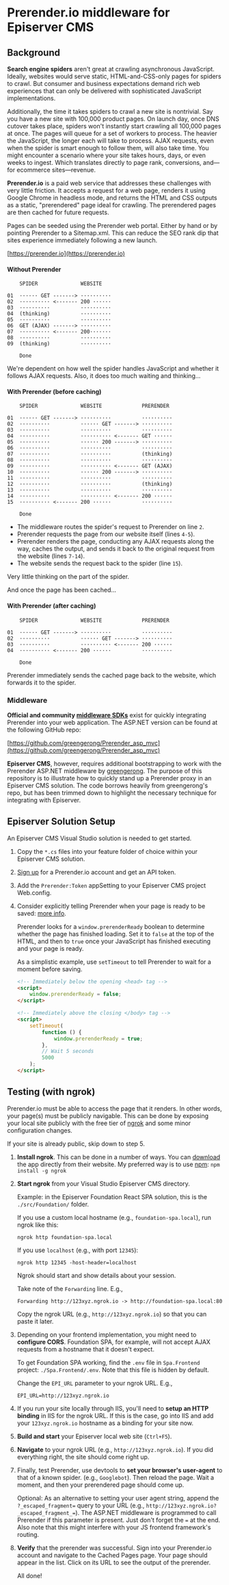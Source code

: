 ﻿# Prerender.io middleware for Episerver CMS

## Background

**Search engine spiders** aren't great at crawling asynchronous JavaScript.
Ideally, websites would serve static, HTML-and-CSS-only pages for spiders to
crawl. But consumer and business expectations demand rich web experiences that
can only be delivered with sophisticated JavaScript implementations.

Additionally, the time it takes spiders to crawl a new site is nontrivial.
Say you have a new site with 100,000 product pages. On launch day, once DNS
cutover takes place, spiders won't instantly start crawling all 100,000 pages
at once. The pages will queue for a set of workers to process. The heavier the
JavaScript, the longer each will take to process. AJAX requests, even when the
spider is smart enough to follow them, will also take time. You might
encounter a scenario where your site takes hours, days, or even weeks to
ingest. Which translates directly to page rank, conversions, and&mdash;for
ecommerce sites&mdash;revenue.

**Prerender.io** is a paid web service that addresses these challenges with
very little friction. It accepts a request for a web page, renders it using
Google Chrome in headless mode, and returns the HTML and CSS outputs as a
static, "prerendered" page ideal for crawling. The prerendered pages are then
cached for future requests.

Pages can be seeded using the Prerender web portal. Either by hand or by
pointing Prerender to a Sitemap.xml. This can reduce the SEO rank dip that
sites experience immediately following a new launch.

[https://prerender.io](https://prerender.io)

#### Without Prerender

```
    SPIDER              WEBSITE

01  ······ GET -------> ··········
02  ·········· <------- 200 ······
03  ··········          ··········
04  (thinking)          ··········
05  ··········          ··········
06  GET (AJAX) -------> ··········
07  ·········· <------- 200·······
08  ··········          ··········
09  (thinking)          ··········

    Done

```

We're dependent on how well the spider handles JavaScript and whether it follows AJAX
requests. Also, it does too much waiting and thinking...

#### With Prerender (before caching)

```
    SPIDER              WEBSITE             PRERENDER

01  ······ GET -------> ··········          ··········
02  ··········          ······ GET -------> ··········
03  ··········          ··········          ··········
04  ··········          ·········· <------- GET ······
05  ··········          ······ 200 -------> ··········
06  ··········          ··········          ··········
07  ··········          ··········          (thinking)
08  ··········          ··········          ··········
09  ··········          ·········· <------- GET (AJAX)
10  ··········          ······ 200 -------> ··········
11  ··········          ··········          ··········
12  ··········          ··········          (thinking)
13  ··········          ··········          ··········
14  ··········          ·········· <------- 200 ······
15  ·········· <------- 200 ······          ··········

    Done
```

-   The middleware routes the spider's request to Prerender on line `2`.
-   Prerender requests the page from our website itself (lines `4-5`).
-   Prerender renders the page, conducting any AJAX requests along the way, caches the
    output, and sends it back to the original request from the website (lines `7-14`).
-   The website sends the request back to the spider (line `15`).

Very little thinking on the part of the spider.

And once the page has been cached...

#### With Prerender (after caching)

```
    SPIDER              WEBSITE             PRERENDER

01  ······ GET -------> ··········          ··········
02  ··········          ······ GET -------> ··········
03  ··········          ·········· <------- 200 ······
04  ·········· <------- 200 ······          ··········

    Done
```

Prerender immediately sends the cached page back to the website, which forwards it to the
spider.

### Middleware

**Official and community
[middleware SDKs](https://prerender.io/documentation/install-middleware)**
exist for quickly integrating Prerender into your web application. The
ASP.NET version can be found at the following GitHub repo:

[https://github.com/greengerong/Prerender_asp_mvc](https://github.com/greengerong/Prerender_asp_mvc)

**Episerver CMS**, however, requires additional bootstrapping to work with the
Prerender ASP.NET middleware by [greengerong](https://github.com/greengerong).
The purpose of this repository is to illustrate how to quickly stand up a
Prerender proxy in an Episerver CMS solution. The code borrows heavily from
greengerong's repo, but has been trimmed down to highlight the necessary
technique for integrating with Episerver.

## Episerver Solution Setup

An Episerver CMS Visual Studio solution is needed to get started.

1.  Copy the `*.cs` files into your feature folder of choice within your Episerver CMS
    solution.

2.  [Sign up](https://prerender.io/signup) for a Prerender.io account and get an API token.

3.  Add the `Prerender:Token` appSetting to your Episerver CMS project Web.config.

4.  Consider explicitly telling Prerender when your page is ready to be saved:
    [more info](https://prerender.io/documentation/best-practices).

    Prerender looks for a `window.prerenderReady` boolean to determine whether the page
    has finished loading. Set it to `false` at the top of the HTML, and then to `true`
    once your JavaScript has finished executing and your page is ready.

    As a simplistic example, use `setTimeout` to tell Prerender to wait for a moment
    before saving.

    ```html
    <!-- Immediately below the opening <head> tag -->
    <script>
        window.prerenderReady = false;
    </script>
    ```

    ```html
    <!-- Immediately above the closing </body> tag -->
    <script>
        setTimeout(
            function () {
                window.prerenderReady = true;
            },
            // Wait 5 seconds
            5000
        );
    </script>
    ```

## Testing (with ngrok)

Prerender.io must be able to access the page that it renders. In other words, your page(s)
must be publicly navigable. This can be done by exposing your local site publicly with the
free tier of [ngrok](https://ngrok.com) and some minor configuration changes.

If your site is already public, skip down to step 5.

1.  **Install ngrok**. This can be done in a number of ways. You can
    [download](https://ngrok.com/download) the app directly from their website. My preferred
    way is to use [npm](https://www.npmjs.com/package/ngrok):
    `npm install -g ngrok`

2.  **Start ngrok** from your Visual Studio Episerver CMS directory.

    Example: in the Episerver Foundation React SPA solution, this is the
    `./src/Foundation/` folder.

    If you use a custom local hostname (e.g., `foundation-spa.local`), run ngrok like this:

    ```
    ngrok http foundation-spa.local
    ```

    If you use `localhost` (e.g., with port `12345`):

    ```
    ngrok http 12345 -host-header=localhost
    ```

    Ngrok should start and show details about your session.

    Take note of the `Forwarding` line. E.g.,

    ```
    Forwarding http://123xyz.ngrok.io -> http://foundation-spa.local:80
    ```

    Copy the ngrok URL (e.g., `http://123xyz.ngrok.io`) so that you can paste it later.

3.  Depending on your frontend implementation, you might need to **configure CORS**.
    Foundation SPA, for example, will not accept AJAX requests from a hostname that it doesn't
    expect.

    To get Foundation SPA working, find the `.env` file in `Spa.Frontend` project:
    `./Spa.Frontend/.env`. Note that this file is hidden by default.

    Change the `EPI_URL` parameter to your ngrok URL. E.g.,

    ```
    EPI_URL=http://123xyz.ngrok.io
    ```

4.  If you run your site locally through IIS, you'll need to **setup an HTTP binding** in
    IIS for the ngrok URL. If this is the case, go into IIS and add your `123xyz.ngrok.io`
    hostname as a binding for your site now.

5.  **Build and start** your Episerver local web site (`Ctrl+F5`).

6.  **Navigate** to your ngrok URL (e.g., `http://123xyz.ngrok.io`). If you did everything
    right, the site should come right up.

7.  Finally, test Prerender, use devtools to **set your browser's user-agent** to that of a
    known spider. (e.g., `Googlebot`). Then reload the page. Wait a moment, and then your
    prerendered page should come up.

    Optional: As an alternative to setting your user agent string, append the
    `?_escaped_fragment=` query to your URL (e.g.,
    `http://123xyz.ngrok.io?_escaped_fragment_=`). The ASP.NET middleware is
    programmed to call Prerender if this parameter is present. Just don't forget the `=`
    at the end. Also note that this might interfere with your JS frontend framework's
    routing.

8.  **Verify** that the prerender was successful. Sign into your Prerender.io account and
    navigate to the Cached Pages page. Your page should appear in the list. Click on its URL
    to see the output of the prerender.

    All done!
